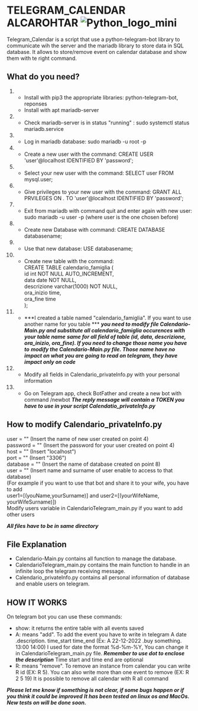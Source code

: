 # TELEGRAM_CALENDAR ALCAROHTAR ![Python_logo_mini](https://user-images.githubusercontent.com/89790994/132233323-31f21542-912d-4422-a8ae-3f0cd2d11c8a.jpg)


Telegram_Calendar is a script that use a python-telegram-bot library to communicate wih the server and the mariadb library to store data in SQL database.
It allows to store/remove event on calendar database and show them with te right command.


## What do you need?
1.  - Install with pip3 the appropriate libraries: python-telegram-bot, reponses
    - Install with apt mariadb-server
2.  - Check mariadb-server is in status "running" : sudo systemctl status mariadb.service
3.  - Log in mariadb database: sudo mariadb -u root -p
4.  - Create a new user with the command: CREATE USER 'user'@localhost IDENTIFIED BY 'password';
5.  - Select your new user with the command: SELECT user FROM mysql.user;
6.  - Give privileges to your new user with the command: GRANT ALL PRVILEGES ON *.* TO 'user'@localhost IDENTIFIED BY 'password';
7.  - Exit from mariadb with command quit and enter again with new user: sudo mariadb -u user -p (where user is the one chosen before)
8.  - Create new Database with command: CREATE DATABASE databasename;
9.  - Use that new database: USE databasename;
10. - Create new table with the command:  
	CREATE TABLE calendario_famiglia (  
    		id int NOT NULL AUTO_INCREMENT,  
    		data date NOT NULL,  
    		descrizione varchar(1000) NOT NULL,  
    		ora_inizio time,  
    		ora_fine time  
		);  
11. - ***I created a table named "calendario_famiglia". If you want to use another name for you table ***
     ***you need to modify file Calendario-Main.py and substitute all calendario_famiglia occurences with your table name***
     ***same for all field of table (id, data, descrizione, ora_inizio, ora_fine). If you need to change those name you have to***
     ***modify the Calendario-Main.py file. Those name have no impact on what you are going to read on telegram, they have impact only on code***
12. - Modify all fields in Calendario_privateInfo.py with your personal information 
13. - Go on Telegram app, check BotFather and create a new bot with command /newbot
     ***The reply message will contain a TOKEN you have to use in your script Calendatio_privateInfo.py***


## How to modify Calendario_privateInfo.py
user 	 = "" (Insert the name of new user created on point 4)  
password = "" (Insert the password for your user created on point 4)   
host	 = "" (Insert "localhost")  
port	 = "" (Insert "3306")  
database = "" (Insert the name of database created on point 8)  
user	 = "" (Insert name and surname of user enable to access to that database)  
	      (For example if you want to use that bot and share it to your wife, you have to add  
		user1=[(youName,yourSurname)] and user2=[(yourWifeName, yourWifeSurname)])  
		Modify users variable in CalendarioTelegram_main.py if you want to add other users  

 ***All files have to be in same directory***

  
## File Explanation
- Calendario-Main.py contains all function to manage the database.
- CalendarioTelegram_main.py contains the main function to handle in an infinite loop the telegram receiving message.
- Calendario_privateInfo.py contains all personal information of database and enable users on telegram.
  

## HOW IT WORKS
On telegram bot you can use these commands:
- show: it returns the entire table with all events saved
- A: means "add". To add the event you have to write in telegram A date .description. time_start time_end (Ex: A 22-12-2022 .buy something. 13:00 14:00)
  I used for date the format %d-%m-%Y, You can change it in CalendarioTelegram_main.py file. ***Remember to use dot to enclose the description***
  Time start and time end are optional
- R: means "remove". To remove an instance from calendar you can write R id (EX: R 5). You can also write more than one event to remove (EX: R 2 5 19)
  It is possible to remove all calendar with R all command



***Please let me know if something is not clear, if some bugs happen or if you think it could be improved***
***It has been tested on linux os and MacOs. New tests on will be done soon.***


